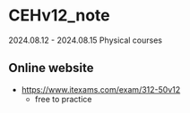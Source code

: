 # CEHv12_note
2024.08.12 - 2024.08.15 Physical courses



## Online website

- https://www.itexams.com/exam/312-50v12
  - free to practice
